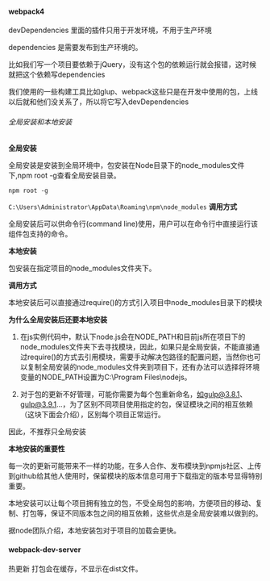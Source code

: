 #### webpack4

devDependencies  里面的插件只用于开发环境，不用于生产环境

dependencies  是需要发布到生产环境的。

比如我们写一个项目要依赖于jQuery，没有这个包的依赖运行就会报错，这时候就把这个依赖写dependencies

我们使用的一些构建工具比如glup、webpack这些只是在开发中使用的包，上线以后就和他们没关系了，所以将它写入devDependencies

###### 全局安装和本地安装

**全局安装**

  全局安装是安装到全局环境中，包安装在Node目录下的node_modules文件下,npm root -g查看全局安装目录。

  `npm root -g`

  `C:\Users\Administrator\AppData\Roaming\npm\node_modules`
**调用方式**

  全局安装后可以供命令行(command line)使用，用户可以在命令行中直接运行该组件包支持的命令。

**本地安装**

  包安装在指定项目的node_modules文件夹下。

**调用方式**

  本地安装后可以直接通过require()的方式引入项目中node_modules目录下的模块

**为什么全局安装后还要本地安装**

  1. 在js实例代码中，默认下node.js会在NODE_PATH和目前js所在项目下的node_modules文件夹下去寻找模块，因此，如果只是全局安装，不能直接通过require()的方式去引用模块，需要手动解决包路径的配置问题，当然你也可以复制全局安装的node_modules文件夹到项目下，还有办法可以选择将环境变量的NODE_PATH设置为C:\Program Files\nodejs。

  2. 对于包的更新不好管理，可能你需要为每个包重新命名，如gulp@3.8.1、gulp@3.9.1...，为了区别不同项目使用指定的包，保证模块之间的相互依赖（这块下面会介绍），区别每个项目正常运行。

  因此，不推荐只全局安装


**本地安装的重要性**

  每一次的更新可能带来不一样的功能，在多人合作、发布模块到npmjs社区、上传到github给其他人使用时，保留模块的版本信息可用于下载指定的版本号显得特别重要。

  本地安装可以让每个项目拥有独立的包，不受全局包的影响，方便项目的移动、复制、打包等，保证不同版本包之间的相互依赖，这些优点是全局安装难以做到的。

  据node团队介绍，本地安装包对于项目的加载会更快。

#### webpack-dev-server

  热更新
  打包会在缓存，不显示在dist文件。
